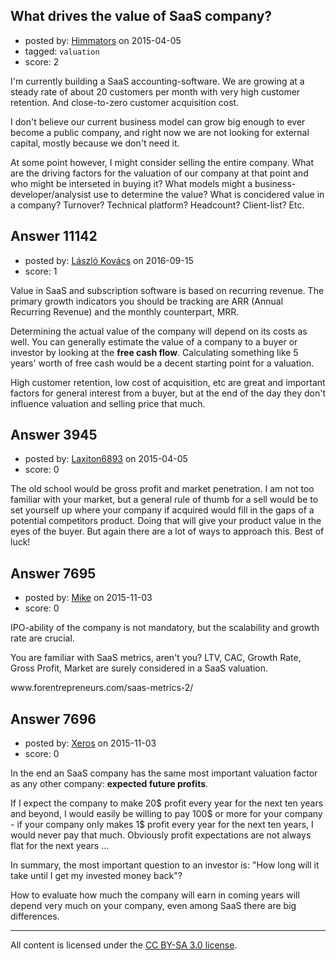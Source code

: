 ## What drives the value of SaaS company?

- posted by: [Himmators](https://stackexchange.com/users/142388/himmators) on 2015-04-05
- tagged: `valuation`
- score: 2

<p>I'm currently building a SaaS accounting-software. We are growing at a steady rate of about 20 customers per month with very high customer retention. And close-to-zero customer acquisition cost.</p>

<p>I don't believe our current business model can grow big enough to ever become a public company, and right now we are not looking for external capital, mostly because we don't need it.</p>

<p>At some point however, I might consider selling the entire company. What are the driving factors for the valuation of our company at that point and who might be interseted in buying it? What models might a business-developer/analysist use to determine the value? What is concidered value in a company? Turnover? Technical platform? Headcount? Client-list? Etc.</p>



## Answer 11142

- posted by: [László Kovács](https://stackexchange.com/users/9064103/l-szl-kov-cs) on 2016-09-15
- score: 1

<p>Value in SaaS and subscription software is based on recurring revenue. The primary growth indicators you should be tracking are ARR (Annual Recurring Revenue) and the monthly counterpart, MRR. </p>

<p>Determining the actual value of the company will depend on its costs as well. You can generally estimate the value of a company to a buyer or investor by looking at the <strong>free cash flow</strong>. Calculating something like 5 years' worth of free cash would be a decent starting point for a valuation.</p>

<p>High customer retention, low cost of acquisition, etc are great and important factors for general interest from a buyer, but at the end of the day they don't influence valuation and selling price that much.</p>



## Answer 3945

- posted by: [Laxiton6893](https://stackexchange.com/users/2181902/laxiton6893) on 2015-04-05
- score: 0

<p>The old school would be gross profit and market penetration. I am not too familiar with your market, but a general rule of thumb for a sell would be to set yourself up where your company if acquired would fill in the gaps of a potential competitors product. Doing that will give your product value in the eyes of the buyer. But again there are a lot of ways to approach this. Best of luck! </p>



## Answer 7695

- posted by: [Mike](https://stackexchange.com/users/63122/mike) on 2015-11-03
- score: 0

<p>IPO-ability of the company is not mandatory, but the scalability and growth rate are crucial.</p>

<p>You are familiar with SaaS metrics, aren't you?
LTV, CAC, Growth Rate, Gross Profit, Market are surely considered in a SaaS valuation.</p>

<p>www.forentrepreneurs.com/saas-metrics-2/</p>



## Answer 7696

- posted by: [Xeros](https://stackexchange.com/users/6984932/xeros) on 2015-11-03
- score: 0

<p>In the end an SaaS company has the same most important valuation factor as any other company: <strong>expected future profits</strong>.</p>

<p>If I expect the company to make 20$ profit every year for the next ten years and beyond, I would easily be willing to pay 100$ or more for your company - if your company only makes 1$ profit every year for the next ten years, I would never pay that much. Obviously profit expectations are not always flat for the next years ...</p>

<p>In summary, the most important question to an investor is: "How long will it take until I get my invested money back"?</p>

<p>How to evaluate how much the company will earn in coming years will depend very much on your company, even among SaaS there are big differences.</p>




---

All content is licensed under the [CC BY-SA 3.0 license](https://creativecommons.org/licenses/by-sa/3.0/).
